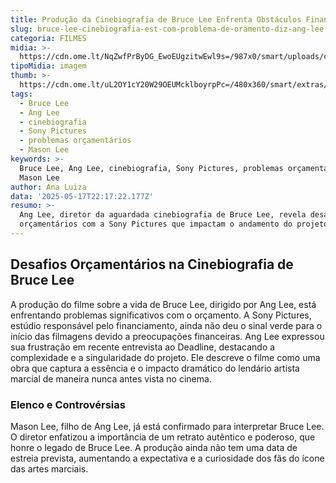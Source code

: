 ```yaml
---
title: Produção da Cinebiografia de Bruce Lee Enfrenta Obstáculos Financeiros
slug: bruce-lee-cinebiografia-est-com-problema-de-oramento-diz-ang-lee
categoria: FILMES
midia: >-
  https://cdn.ome.lt/NqZwfPrByDG_EwoEUgzitwEwl9s=/987x0/smart/uploads/conteudo/fotos/operacaodragao.jpg
tipoMidia: imagem
thumb: >-
  https://cdn.ome.lt/uL2OY1cY20W29OEUMcklboyrpPc=/480x360/smart/extras/conteudos/operacaodragao.jpg
tags:
  - Bruce Lee
  - Ang Lee
  - cinebiografia
  - Sony Pictures
  - problemas orçamentários
  - Mason Lee
keywords: >-
  Bruce Lee, Ang Lee, cinebiografia, Sony Pictures, problemas orçamentários,
  Mason Lee
author: Ana Luiza
data: '2025-05-17T22:17:22.177Z'
resumo: >-
  Ang Lee, diretor da aguardada cinebiografia de Bruce Lee, revela desafios
  orçamentários com a Sony Pictures que impactam o andamento do projeto.
---
```


## Desafios Orçamentários na Cinebiografia de Bruce Lee

A produção do filme sobre a vida de Bruce Lee, dirigido por Ang Lee, está enfrentando problemas significativos com o orçamento. A Sony Pictures, estúdio responsável pelo financiamento, ainda não deu o sinal verde para o início das filmagens devido a preocupações financeiras. Ang Lee expressou sua frustração em recente entrevista ao Deadline, destacando a complexidade e a singularidade do projeto. Ele descreve o filme como uma obra que captura a essência e o impacto dramático do lendário artista marcial de maneira nunca antes vista no cinema.

### Elenco e Controvérsias

Mason Lee, filho de Ang Lee, já está confirmado para interpretar Bruce Lee. O diretor enfatizou a importância de um retrato autêntico e poderoso, que honre o legado de Bruce Lee. A produção ainda não tem uma data de estreia prevista, aumentando a expectativa e a curiosidade dos fãs do ícone das artes marciais.
